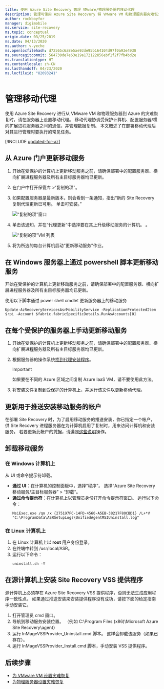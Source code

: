 ```yaml
---
title: 使用 Azure Site Recovery 管理 VMware/物理服务器的移动代理
description: 管理可使用 Azure Site Recovery 将 VMware VM 和物理服务器灾难恢复到 Azure 的移动服务代理。
author: rockboyfor
manager: digimobile
ms.service: site-recovery
ms.topic: conceptual
origin.date: 03/25/2019
ms.date: 04/13/2020
ms.author: v-yeche
ms.openlocfilehash: d72565c6a8e5ae93de95b164104d97f0a93e4938
ms.sourcegitcommit: 564739de7e63e19a172122856ebf1f2f7fb4bd2e
ms.translationtype: HT
ms.contentlocale: zh-CN
ms.lasthandoff: 04/23/2020
ms.locfileid: "82093241"
---
```

# <a name="manage-the-mobility-agent"></a>管理移动代理 

使用 Azure Site Recovery 进行从 VMware VM 和物理服务器到 Azure 的灾难恢复时，请在服务器上设置移动代理。 移动代理协调受保护计算机、配置服务器/横向扩展进程服务器之间的通信，并管理数据复制。 本文概述了在部署移动代理后对其进行管理时要执行的常见任务。

[!INCLUDE [updated-for-az](../../includes/updated-for-az.md)]

## <a name="update-mobility-service-from-azure-portal"></a>从 Azure 门户更新移动服务

1. 开始在受保护的计算机上更新移动服务之前，请确保部署中的配置服务器、横向扩展进程服务器及所有主目标服务器均已更新。
2. 在门户中打开保管库 >“复制的项”。 
3. 如果配置服务器是最新版本，则会看到一条通知，指出“新的 Site Recovery 复制代理更新已可用。 单击可安装。”

    ![“复制的项”窗口](./media/vmware-azure-install-mobility-service/replicated-item-notif.png)

4. 单击该通知，并在“代理更新”中选择要在其上升级移动服务的计算机。   。

    ![“复制的项”VM 列表](./media/vmware-azure-install-mobility-service/update-okpng.png)

5. 将为所选的每台计算机启动“更新移动服务”作业。

## <a name="update-mobility-service-through-powershell-script-on-windows-server"></a>在 Windows 服务器上通过 powershell 脚本更新移动服务

开始在受保护的计算机上更新移动服务之前，请确保部署中的配置服务器、横向扩展进程服务器及所有主目标服务器均已更新。

使用以下脚本通过 power shell cmdlet 更新服务器上的移动服务

```azurepowershell
Update-AzRecoveryServicesAsrMobilityService -ReplicationProtectedItem $rpi -Account $fabric.fabricSpecificDetails.RunAsAccounts[0]
```

## <a name="update-mobility-service-manually-on-each-protected-server"></a>在每个受保护的服务器上手动更新移动服务

1. 开始在受保护的计算机上更新移动服务之前，请确保部署中的配置服务器、横向扩展进程服务器及所有主目标服务器均已更新。

2. 根据服务器的操作系统[找到代理安装程序](vmware-physical-mobility-service-overview.md#locate-installer-files)。

    > [!IMPORTANT]
    > 如果要在不同的 Azure 区域之间复制 Azure IaaS VM，请不要使用此方法。 
    
    <!--Not Available on [our guidance](azure-to-azure-autoupdate.md)-->

3. 将安装文件复制到受保护的计算机上，并运行该文件以更新移动代理。

## <a name="update-account-used-for-push-installation-of-mobility-service"></a>更新用于推送安装移动服务的帐户

在部署 Site Recovery 时，为了启用移动服务的推送安装，你已指定一个帐户，供 Site Recovery 进程服务器在为计算机启用了复制时，用来访问计算机和安装服务。 若要更新此帐户的凭据，请遵照[这些说明](vmware-azure-manage-configuration-server.md#modify-credentials-for-mobility-service-installation)操作。

## <a name="uninstall-mobility-service"></a>卸载移动服务

### <a name="on-a-windows-machine"></a>在 Windows 计算机上

从 UI 或命令提示符卸载。

- **通过 UI**：在计算机的控制面板中，选择“程序”。  选择“Azure Site Recovery 移动服务/主目标服务器” > “卸载”。  
- **通过命令提示符**：在计算机上以管理员身份打开命令提示符窗口。 运行以下命令： 
    ```
    MsiExec.exe /qn /x {275197FC-14FD-4560-A5EB-38217F80CBD1} /L+*V "C:\ProgramData\ASRSetupLogs\UnifiedAgentMSIUninstall.log"
    ```

### <a name="on-a-linux-machine"></a>在 Linux 计算机上
1. 在 Linux 计算机上以 **root** 用户身份登录。
2. 在终端中转到 /usr/local/ASR。
3. 运行以下命令：
    ```
    uninstall.sh -Y
    ```

## <a name="install-site-recovery-vss-provider-on-source-machine"></a>在源计算机上安装 Site Recovery VSS 提供程序

源计算机上必须存在 Azure Site Recovery VSS 提供程序，否则无法生成应用程序一致性点。 如果通过推送安装来安装提供程序没有成功，请按下面的给定指南手动安装它。

1. 打开管理员 cmd 窗口。
2. 导航到移动服务安装位置。 （例如 C:\Program Files (x86)\Microsoft Azure Site Recovery\agent）
3. 运行 InMageVSSProvider_Uninstall.cmd 脚本。 这样会卸载该服务（如果已存在）。
4. 运行 InMageVSSProvider_Install.cmd 脚本，手动安装 VSS 提供程序。

## <a name="next-steps"></a>后续步骤

- [为 VMware VM 设置灾难恢复](vmware-azure-tutorial.md)
- [为物理服务器设置灾难恢复](physical-azure-disaster-recovery.md)

<!-- Update_Description: update meta properties, wording update, update link -->